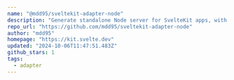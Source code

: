 ```yaml
---
name: "@mdd95/sveltekit-adapter-node"
description: "Generate standalone Node server for SvelteKit apps, with WebSocket support."
repo_url: "https://github.com/mdd95/sveltekit-adapter-node"
author: "mdd95"
homepage: "https://kit.svelte.dev"
updated: "2024-10-06T11:47:51.483Z"
github_stars: 1
tags: 
  - adapter
---
```


